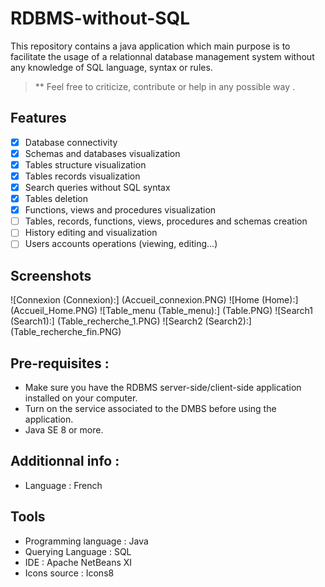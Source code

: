 # RDBMS-without-SQL
This repository contains a java application which main purpose is to facilitate the usage of a relationnal database management system without any knowledge of SQL language, syntax or rules. 
> ** Feel free to criticize, contribute or help in any possible way .

## Features
- [x] Database connectivity
- [x] Schemas and databases visualization
- [x] Tables structure visualization
- [x] Tables records visualization 
- [x] Search queries without SQL syntax 
- [x] Tables deletion
- [x] Functions, views and procedures visualization
- [ ] Tables, records, functions, views, procedures and schemas creation
- [ ] History editing and visualization 
- [ ] Users accounts operations (viewing, editing...)

## Screenshots 
![Connexion (Connexion):] (Accueil_connexion.PNG)
![Home (Home):] (Accueil_Home.PNG)
![Table_menu (Table_menu):] (Table.PNG)
![Search1 (Search1):] (Table_recherche_1.PNG)
![Search2 (Search2):] (Table_recherche_fin.PNG)

## Pre-requisites :

- Make sure you have the RDBMS server-side/client-side application installed on your computer.
- Turn on the service associated to the DMBS before using the application. 
- Java SE 8 or more.

## Additionnal info : 

- Language : French



## Tools 
- Programming language : Java
- Querying Language : SQL
- IDE : Apache NetBeans XI
- Icons source : Icons8

